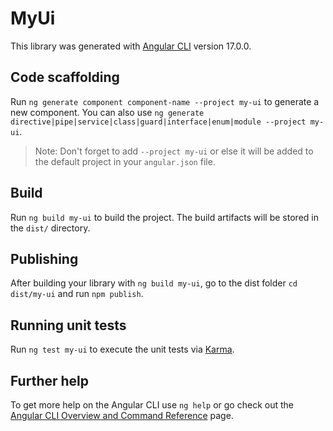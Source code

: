 # MyUi

This library was generated with [Angular CLI](https://github.com/angular/angular-cli) version 17.0.0.

## Code scaffolding

Run `ng generate component component-name --project my-ui` to generate a new component. You can also use `ng generate directive|pipe|service|class|guard|interface|enum|module --project my-ui`.
> Note: Don't forget to add `--project my-ui` or else it will be added to the default project in your `angular.json` file. 

## Build

Run `ng build my-ui` to build the project. The build artifacts will be stored in the `dist/` directory.

## Publishing

After building your library with `ng build my-ui`, go to the dist folder `cd dist/my-ui` and run `npm publish`.

## Running unit tests

Run `ng test my-ui` to execute the unit tests via [Karma](https://karma-runner.github.io).

## Further help

To get more help on the Angular CLI use `ng help` or go check out the [Angular CLI Overview and Command Reference](https://angular.io/cli) page.
